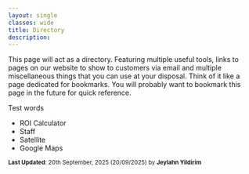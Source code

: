 ```yaml
---
layout: single
classes: wide
title: Directory
description: 
---
```


This page will act as a directory. Featuring multiple useful tools, links to pages on our website to show to customers via email and multiple miscellaneous things that you can use at your disposal. Think of it like  a page dedicated for bookmarks. You will probably want to bookmark this page in the future for quick reference.

Test words

- ROI Calculator
- Staff
- Satellite
- Google Maps

<sup>**Last Updated**: 20th September, 2025 (20/09/2025) by **Jeylahn Yildirim**</sup>

